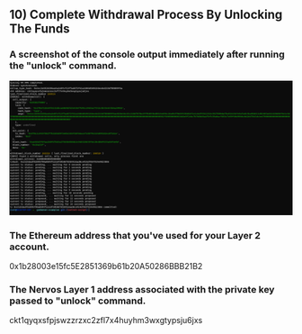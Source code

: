 ## 10) Complete Withdrawal Process By Unlocking The Funds

### A screenshot of the console output immediately after running the "unlock" command.
![Accounts list](task_10_01.png?raw=true "Accounts list")

### The Ethereum address that you've used for your Layer 2 account.
0x1b28003e15fc5E2851369b61b20A50286BBB21B2  

### The Nervos Layer 1 address associated with the private key passed to "unlock" command.
ckt1qyqxsfpjswzzrzxc2zfl7x4huyhm3wxgtypsju6jxs